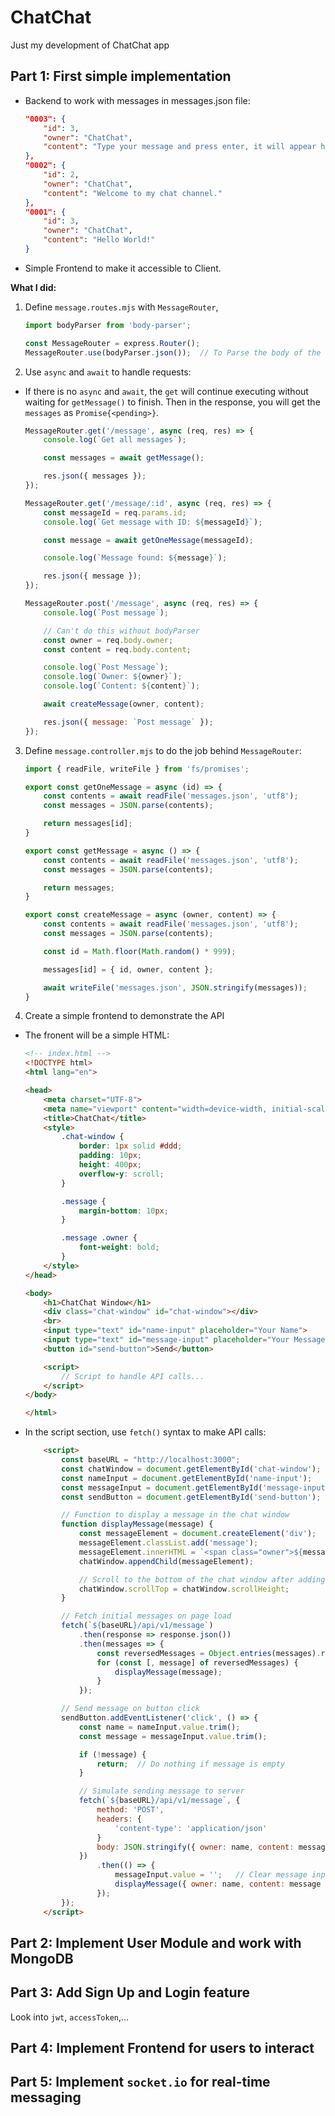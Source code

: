 # ChatChat

Just my development of ChatChat app

## Part 1: First simple implementation
- Backend to work with messages in messages.json file:
    ```json
    "0003": {
        "id": 3,
        "owner": "ChatChat",
        "content": "Type your message and press enter, it will appear here."
    },
    "0002": {
        "id": 2,
        "owner": "ChatChat",
        "content": "Welcome to my chat channel."
    },
    "0001": {
        "id": 3,
        "owner": "ChatChat",
        "content": "Hello World!"
    }
    ```
- Simple Frontend to make it accessible to Client.

__What I did:__
1. Define `message.routes.mjs` with `MessageRouter`,
    ```js
    import bodyParser from 'body-parser';

    const MessageRouter = express.Router();
    MessageRouter.use(bodyParser.json());  // To Parse the body of the requests
    ```

2. Use `async` and `await` to handle requests:
- If there is no `async` and `await`, the `get` will continue executing without waiting for `getMessage()` to finish. Then in the response, you will get the `messages` as `Promise{<pending>}`.
    ```js
    MessageRouter.get('/message', async (req, res) => {
        console.log(`Get all messages`);

        const messages = await getMessage();

        res.json({ messages });
    });

    MessageRouter.get('/message/:id', async (req, res) => {
        const messageId = req.params.id;
        console.log(`Get message with ID: ${messageId}`);

        const message = await getOneMessage(messageId);

        console.log(`Message found: ${message}`);

        res.json({ message });
    });

    MessageRouter.post('/message', async (req, res) => {
        console.log(`Post message`);

        // Can't do this without bodyParser
        const owner = req.body.owner;
        const content = req.body.content;

        console.log(`Post Message`);
        console.log(`Owner: ${owner}`);
        console.log(`Content: ${content}`);

        await createMessage(owner, content);

        res.json({ message: `Post message` });
    });
    ```
3. Define `message.controller.mjs` to do the job behind `MessageRouter`:
    ```js
    import { readFile, writeFile } from 'fs/promises';

    export const getOneMessage = async (id) => {
        const contents = await readFile('messages.json', 'utf8');
        const messages = JSON.parse(contents);

        return messages[id];
    }

    export const getMessage = async () => {
        const contents = await readFile('messages.json', 'utf8');
        const messages = JSON.parse(contents);

        return messages;
    }

    export const createMessage = async (owner, content) => {
        const contents = await readFile('messages.json', 'utf8');
        const messages = JSON.parse(contents);

        const id = Math.floor(Math.random() * 999);

        messages[id] = { id, owner, content };

        await writeFile('messages.json', JSON.stringify(messages));
    }
    ```
4. Create a simple frontend to demonstrate the API
- The fronent will be a simple HTML:
    ```html
    <!-- index.html -->
    <!DOCTYPE html>
    <html lang="en">

    <head>
        <meta charset="UTF-8">
        <meta name="viewport" content="width=device-width, initial-scale=1.0">
        <title>ChatChat</title>
        <style>
            .chat-window {
                border: 1px solid #ddd;
                padding: 10px;
                height: 400px;
                overflow-y: scroll;
            }

            .message {
                margin-bottom: 10px;
            }

            .message .owner {
                font-weight: bold;
            }
        </style>
    </head>

    <body>
        <h1>ChatChat Window</h1>
        <div class="chat-window" id="chat-window"></div>
        <br>
        <input type="text" id="name-input" placeholder="Your Name">
        <input type="text" id="message-input" placeholder="Your Message">
        <button id="send-button">Send</button>

        <script>
            // Script to handle API calls...
        </script>
    </body>

    </html>
    ```
- In the script section, use `fetch()` syntax to make API calls:
    ```html
        <script>
            const baseURL = "http://localhost:3000";
            const chatWindow = document.getElementById('chat-window');
            const nameInput = document.getElementById('name-input');
            const messageInput = document.getElementById('message-input');
            const sendButton = document.getElementById('send-button');

            // Function to display a message in the chat window
            function displayMessage(message) {
                const messageElement = document.createElement('div');
                messageElement.classList.add('message');
                messageElement.innerHTML = `<span class="owner">${message.owner}:</span> ${message.content}`;
                chatWindow.appendChild(messageElement);

                // Scroll to the bottom of the chat window after adding a message
                chatWindow.scrollTop = chatWindow.scrollHeight;
            }

            // Fetch initial messages on page load
            fetch(`${baseURL}/api/v1/message`)
                .then(response => response.json())
                .then(messages => {
                    const reversedMessages = Object.entries(messages).reverse();
                    for (const [, message] of reversedMessages) {
                        displayMessage(message);
                    }
                });

            // Send message on button click
            sendButton.addEventListener('click', () => {
                const name = nameInput.value.trim();
                const message = messageInput.value.trim();

                if (!message) {
                    return;  // Do nothing if message is empty
                }

                // Simulate sending message to server
                fetch(`${baseURL}/api/v1/message`, {
                    method: 'POST',
                    headers: {
                        'content-type': 'application/json'
                    }
                    body: JSON.stringify({ owner: name, content: message })
                })
                    .then(() => {
                        messageInput.value = '';   // Clear message input after sending
                        displayMessage({ owner: name, content: message });
                    });
            });
        </script>
    ```

## Part 2: Implement User Module and work with MongoDB

## Part 3: Add Sign Up and Login feature

Look into `jwt`, `accessToken`,...

## Part 4: Implement Frontend for users to interact

## Part 5: Implement `socket.io` for real-time messaging
